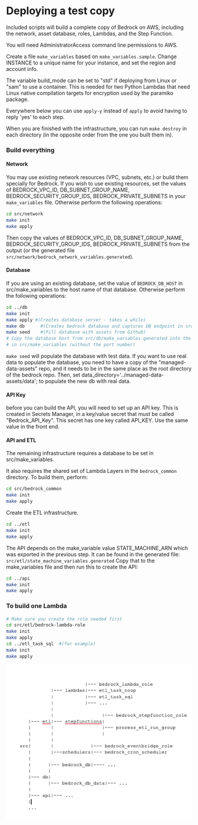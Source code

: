 # Deploying a test copy
Included scripts will build a complete copy of Bedrock on AWS, including the network, asset database, roles, Lambdas, and the Step Function.

You will need AdministratorAccess command line permissions to AWS.

Create a file `make_variables` based on `make_variables.sample`. Change INSTANCE to a unique name for your instance, and set the region and account info.

The variable build_mode can be set to "std" if deploying from Linux or "sam" to use a container. This is needed for two Python Lambdas that need Linux native compilation targets for encryption used by the paramiko package.

Everywhere below you can use ```apply-y``` instead of ```apply``` to avoid having to reply 'yes' to each step.

When you are finished with the infrastructure, you can run ```make destroy``` in each directory (in the opposite order from the one you built them in).

### Build everything

#### Network
You may use existing network resources (VPC, subnets, etc.) or build them specially for Bedrock. If you wish to use existing resources, set the values of BEDROCK_VPC_ID, DB_SUBNET_GROUP_NAME, BEDROCK_SECURITY_GROUP_IDS, BEDROCK_PRIVATE_SUBNETS in your `make_variables` file. Otherwise perform the following operations:
```sh
cd src/network
make init
make apply
```
Then copy the values of BEDROCK_VPC_ID, DB_SUBNET_GROUP_NAME, BEDROCK_SECURITY_GROUP_IDS, BEDROCK_PRIVATE_SUBNETS from the output (or the generated file `src/network/bedrock_network_variables.generated`).

#### Database

If you are using an existing database, set the value of ```BEDROCK_DB_HOST``` in src/make_variables to the host name of that database. Otherwise perform the following operations:

```sh
cd ../db
make init
make apply #(Creates database server - takes a while)
make db      #(Creates bedrock database and captures DB endpoint in src/db/make_variables.generated)
make seed    #(Fill database with assets from Github)
# Copy the database host from src/db/make_variables.generated into the value of BEDROCK_DB_HOST
# in src/make_variables (without the port number)
```

`make seed` will populate the database with test data. If you want to use real data to populate the database, you need to have a copy of the "managed-data-assets" repo, and it needs to be in the same place as the root directory of the bedrock repo. Then, set data_directory='../managed-data-assets/data'; to populate the new db with real data.

#### API Key
before you can build the API, you will need to set up an API key. This is created in Secrets Manager, in a key/value secret that must be called "Bedrock_API_Key". This secret has one key called API_KEY. Use the same value in the front end.

#### API and ETL
The remaining infrastructure requires a database to be set in src/make_variables.

It also requires the shared set of Lambda Layers in the `bedrock_common` directory. 
To build them, perform:

```sh
cd src/bedrock_common
make init
make apply
```

Create the ETL infrastructure.

```sh
cd ../etl
make init
make apply
```

The API depends on the make_variable value STATE_MACHINE_ARN which was exported in the previous step. It can be found in the generated file: `src/etl/state_machine_variables.generated`
Copy that to the make_variables file and then run this to create the API:

``` sh
cd ../api
make init
make apply
```

### To build one Lambda
```sh
# Make sure you create the role needed first
cd src/etl/bedrock-lambda-role
make init
make apply
cd ../etl_task_sql  #(for example)
make init
make apply
```

![directory-structure](./img/deployment-folders.png)
